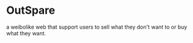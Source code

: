 OutSpare
========

a weibolike web that support users to sell what they don't want to or buy what they want.

